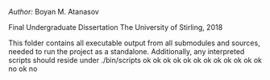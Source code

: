 *Author:* Boyan M. Atanasov

Final Undergraduate Dissertation
The University of Stirling, 2018

This folder contains all executable output from all
submodules and sources, needed to run the project as a
standalone. Additionally, any interpreted scripts should
reside under ./bin/scripts ok ok ok ok ok ok ok ok ok ok ok ok no ok no
